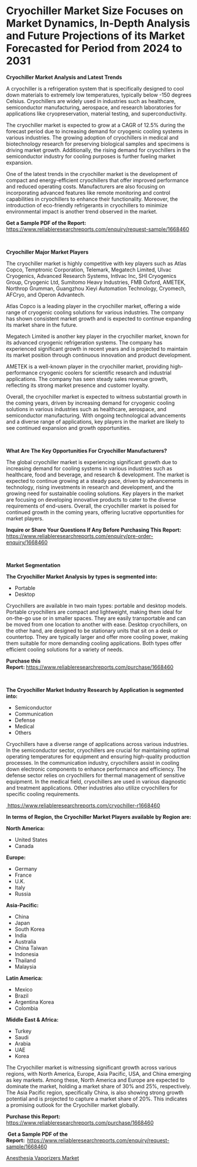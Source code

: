 <p><h1>Cryochiller Market Size Focuses on Market Dynamics, In-Depth Analysis and Future Projections of its Market Forecasted for Period from 2024 to 2031</h1></p><p><strong>Cryochiller Market Analysis and Latest Trends</strong></p>
<p><p>A cryochiller is a refrigeration system that is specifically designed to cool down materials to extremely low temperatures, typically below -150 degrees Celsius. Cryochillers are widely used in industries such as healthcare, semiconductor manufacturing, aerospace, and research laboratories for applications like cryopreservation, material testing, and superconductivity.</p><p>The cryochiller market is expected to grow at a CAGR of 12.5% during the forecast period due to increasing demand for cryogenic cooling systems in various industries. The growing adoption of cryochillers in medical and biotechnology research for preserving biological samples and specimens is driving market growth. Additionally, the rising demand for cryochillers in the semiconductor industry for cooling purposes is further fueling market expansion.</p><p>One of the latest trends in the cryochiller market is the development of compact and energy-efficient cryochillers that offer improved performance and reduced operating costs. Manufacturers are also focusing on incorporating advanced features like remote monitoring and control capabilities in cryochillers to enhance their functionality. Moreover, the introduction of eco-friendly refrigerants in cryochillers to minimize environmental impact is another trend observed in the market.</p></p>
<p><strong>Get a Sample PDF of the Report:&nbsp;</strong> <a href="https://www.reliableresearchreports.com/enquiry/request-sample/1668460">https://www.reliableresearchreports.com/enquiry/request-sample/1668460</a></p>
<p>&nbsp;</p>
<p><strong>Cryochiller Major Market Players</strong></p>
<p><p>The cryochiller market is highly competitive with key players such as Atlas Copco, Temptronic Corporation, Telemark, Megatech Limited, Ulvac Cryogenics, Advanced Research Systems, Intlvac Inc, SHI Cryogenics Group, Cryogenic Ltd, Sumitomo Heavy Industries, FMB Oxford, AMETEK, Northrop Grumman, Guangzhou Xieyi Automation Technology, Cryomech, AFCryo, and Operon Advantech.</p><p>Atlas Copco is a leading player in the cryochiller market, offering a wide range of cryogenic cooling solutions for various industries. The company has shown consistent market growth and is expected to continue expanding its market share in the future.</p><p>Megatech Limited is another key player in the cryochiller market, known for its advanced cryogenic refrigeration systems. The company has experienced significant growth in recent years and is projected to maintain its market position through continuous innovation and product development.</p><p>AMETEK is a well-known player in the cryochiller market, providing high-performance cryogenic coolers for scientific research and industrial applications. The company has seen steady sales revenue growth, reflecting its strong market presence and customer loyalty.</p><p>Overall, the cryochiller market is expected to witness substantial growth in the coming years, driven by increasing demand for cryogenic cooling solutions in various industries such as healthcare, aerospace, and semiconductor manufacturing. With ongoing technological advancements and a diverse range of applications, key players in the market are likely to see continued expansion and growth opportunities.</p></p>
<p>&nbsp;</p>
<p><strong>What Are The Key Opportunities For Cryochiller Manufacturers?</strong></p>
<p><p>The global cryochiller market is experiencing significant growth due to increasing demand for cooling systems in various industries such as healthcare, food and beverage, and research & development. The market is expected to continue growing at a steady pace, driven by advancements in technology, rising investments in research and development, and the growing need for sustainable cooling solutions. Key players in the market are focusing on developing innovative products to cater to the diverse requirements of end-users. Overall, the cryochiller market is poised for continued growth in the coming years, offering lucrative opportunities for market players.</p></p>
<p><strong>Inquire or Share Your Questions If Any Before Purchasing This Report:</strong> <a href="https://www.reliableresearchreports.com/enquiry/pre-order-enquiry/1668460">https://www.reliableresearchreports.com/enquiry/pre-order-enquiry/1668460</a></p>
<p>&nbsp;</p>
<p><strong>Market Segmentation</strong></p>
<p><strong>The Cryochiller Market Analysis by types is segmented into:</strong></p>
<p><ul><li>Portable</li><li>Desktop</li></ul></p>
<p><p>Cryochillers are available in two main types: portable and desktop models. Portable cryochillers are compact and lightweight, making them ideal for on-the-go use or in smaller spaces. They are easily transportable and can be moved from one location to another with ease. Desktop cryochillers, on the other hand, are designed to be stationary units that sit on a desk or countertop. They are typically larger and offer more cooling power, making them suitable for more demanding cooling applications. Both types offer efficient cooling solutions for a variety of needs.</p></p>
<p><strong>Purchase this Report:&nbsp;</strong><a href="https://www.reliableresearchreports.com/purchase/1668460">https://www.reliableresearchreports.com/purchase/1668460</a></p>
<p>&nbsp;</p>
<p><strong>The Cryochiller Market Industry Research by Application is segmented into:</strong></p>
<p><ul><li>Semiconductor</li><li>Communication</li><li>Defense</li><li>Medical</li><li>Others</li></ul></p>
<p><p>Cryochillers have a diverse range of applications across various industries. In the semiconductor sector, cryochillers are crucial for maintaining optimal operating temperatures for equipment and ensuring high-quality production processes. In the communication industry, cryochillers assist in cooling down electronic components to enhance performance and efficiency. The defense sector relies on cryochillers for thermal management of sensitive equipment. In the medical field, cryochillers are used in various diagnostic and treatment applications. Other industries also utilize cryochillers for specific cooling requirements.</p></p>
<p><a href="https://www.reliableresearchreports.com/cryochiller-r1668460">&nbsp;https://www.reliableresearchreports.com/cryochiller-r1668460</a></p>
<p><strong>In terms of Region, the Cryochiller Market Players available by Region are:</strong></p>
<p>
    <p> <strong> North America: </strong>
        <ul>
            <li>United States</li>
            <li>Canada</li>
        </ul>
        </p> 
    <p> <strong> Europe: </strong>
        <ul>
            <li>Germany</li>
            <li>France</li>
            <li>U.K.</li>
            <li>Italy</li>
            <li>Russia</li>
        </ul>
        </p> 
    <p> <strong> Asia-Pacific: </strong>
        <ul>
            <li>China</li>
            <li>Japan</li>
            <li>South Korea</li>
            <li>India</li>
            <li>Australia</li>
            <li>China Taiwan</li>
            <li>Indonesia</li>
            <li>Thailand</li>
            <li>Malaysia</li>
        </ul>
        </p> 
    <p> <strong> Latin America: </strong>
        <ul>
            <li>Mexico</li>
            <li>Brazil</li>
            <li>Argentina Korea</li>
            <li>Colombia</li>
        </ul>
        </p> 
    <p> <strong> Middle East & Africa: </strong>
        <ul>
            <li>Turkey</li>
            <li>Saudi</li>
            <li>Arabia</li>
            <li>UAE</li>
            <li>Korea</li>
        </ul>
    </p>
    </p>
<p><p>The Cryochiller market is witnessing significant growth across various regions, with North America, Europe, Asia Pacific, USA, and China emerging as key markets. Among these, North America and Europe are expected to dominate the market, holding a market share of 30% and 25%, respectively. The Asia Pacific region, specifically China, is also showing strong growth potential and is projected to capture a market share of 20%. This indicates a promising outlook for the Cryochiller market globally.</p></p>
<p><strong>Purchase this Report: </strong><a href="https://www.reliableresearchreports.com/purchase/1668460">https://www.reliableresearchreports.com/purchase/1668460</a></p>
<p>&nbsp;<strong>Get a Sample PDF of the Report:&nbsp;&nbsp;</strong><a href="https://www.reliableresearchreports.com/enquiry/request-sample/1668460">https://www.reliableresearchreports.com/enquiry/request-sample/1668460</a></p>
<p><strong></strong></p>
<p><p><a href="https://frill-swim-3cd.notion.site/Analyzing-Anesthesia-Vaporizers-Market-Global-Industry-Perspective-and-Forecast-2024-to-2031-9e56d0b9b26a44529b44650d77168818">Anesthesia Vaporizers Market</a></p></p>